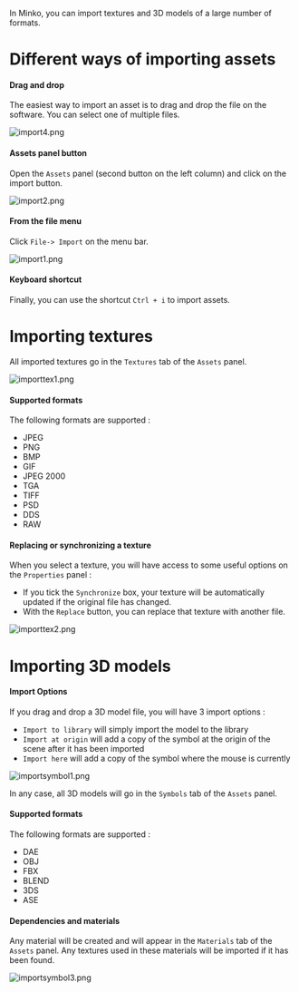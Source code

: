 In Minko, you can import textures and 3D models of a large number of formats.

Different ways of importing assets
==================================

#### Drag and drop

The easiest way to import an asset is to drag and drop the file on the software. You can select one of multiple files.

![](import4.png "import4.png")

#### Assets panel button

Open the `Assets` panel (second button on the left column) and click on the import button.

![](import2.png "import2.png")

#### From the file menu

Click `File-> Import` on the menu bar.

![](import1.png "import1.png")

#### Keyboard shortcut

Finally, you can use the shortcut `Ctrl + i` to import assets.

Importing textures
==================

All imported textures go in the `Textures` tab of the `Assets` panel.

![](importtex1.png "importtex1.png")

#### Supported formats

The following formats are supported :

-   JPEG
-   PNG
-   BMP
-   GIF
-   JPEG 2000
-   TGA
-   TIFF
-   PSD
-   DDS
-   RAW

#### Replacing or synchronizing a texture

When you select a texture, you will have access to some useful options on the `Properties` panel :

-   If you tick the `Synchronize` box, your texture will be automatically updated if the original file has changed.
-   With the `Replace` button, you can replace that texture with another file.

![](importtex2.png "importtex2.png")

Importing 3D models
===================

#### Import Options

If you drag and drop a 3D model file, you will have 3 import options :

-   `Import to library` will simply import the model to the library
-   `Import at origin` will add a copy of the symbol at the origin of the scene after it has been imported
-   `Import here` will add a copy of the symbol where the mouse is currently

![](importsymbol1.png "importsymbol1.png")

In any case, all 3D models will go in the `Symbols` tab of the `Assets` panel.

#### Supported formats

The following formats are supported :

-   DAE
-   OBJ
-   FBX
-   BLEND
-   3DS
-   ASE

#### Dependencies and materials

Any material will be created and will appear in the `Materials` tab of the `Assets` panel. Any textures used in these materials will be imported if it has been found.

![](importsymbol3.png "importsymbol3.png")

